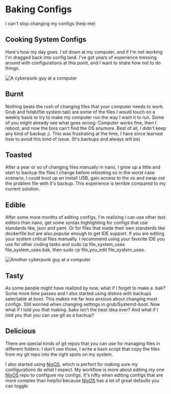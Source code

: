 <!-- 2024-04-23- -->

# Baking Configs

I can't stop changing my configs (help me)

## Cooking System Configs

Here's how my day goes. I sit down at my computer, and if I'm not working I'm
dragged back into config land. I've got years of experience messing around with
configurations at this point, and I want to share how not to do things.

![A cyberpunk guy at a computer](/assets/images/cool-graphics/config-habit2.jpg)

## Burnt

Nothing beats the rush of changing files that your computer needs to work. Grub
and fstab(file system tab) are some of the files I would touch on a weekly
basis to try to make my computer run the way I want it to run. Some of you
might already see what goes wrong: Computer works fine, then I reboot, and now
the bios can't find the OS anymore. Best of all, I didn't keep any kind of
backup ;). This was frustrating at the time, I have since learned
how to avoid this kind of issue. (It's backups and always will be)

## Toasted

After a year or so of changing files manually in nano, I grow up a little and
start to backup the files I change before rebooting so in the worst case
scenario, I could boot up an install USB, gain access to the os and swap out
the problem file with it's backup. This experience is terrible compared to
my current solution.

## Edible

After some more months of editing configs, I'm realizing I can use other
text editors than nano, get some syntax highlighting for configs that use
standards like, json and yaml. Or for files that made their own standards like
dockerfile but are also popular enough to get IDE support. If you are editing
your system critical files manually. I recommend using your favorite IDE you
use for other coding tasks and sudo cp file_system_uses file_system_uses.bak,
then sudo cp file_you_edit file_system_uses.

![Another cyberpunk guy at a computer](/assets/images/cool-graphics/config-habit1.jpg)

## Tasty

As some people might have realized by now, what if I forget to make a .bak?
Some more time passes and I also started using distros with backups selectable
at boot. This makes me far less anxious about changing most configs. Still
worried when changing settings in grub/Systemd-boot. Now what if I told you
that making .baks isn't the best idea ever? And what if I told you that you can
use git as a backup?

## Delicious

There are special kinds of git repos that you can use for managing files in
different folders. I don't use those, I write a bash script that
copy the files from my git repo into the right spots on my system.

I also started using [NixOS](https://nixos.org/), which is perfect for making
sure my configurations do what I expect. My workflow is more about editing my
one [NixOS](https://nixos.org/) repo to configure my configs. It's nifty when
editing configs that are more complex than helpful because [NixOS](https://nixos.org)
has a lot of great defaults you can toggle.
